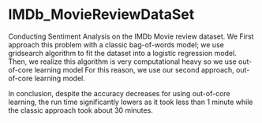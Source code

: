 # IMDb_MovieReviewDataSet
Conducting Sentiment Analysis on the IMDb Movie review dataset.
We First approach this problem with a classic bag-of-words model; 
we use gridsearch algorithm to fit the dataset into a logistic regression model. 
Then, we realize this algorithm is very computational heavy so we use out-of-core learning model
For this reason, we use our second approach, out-of-core learning model. 

In conclusion, despite the accuracy decreases for using out-of-core learning, 
the run time significantly lowers as it took less than 1 minute while the classic approach took about 30 minutes.
